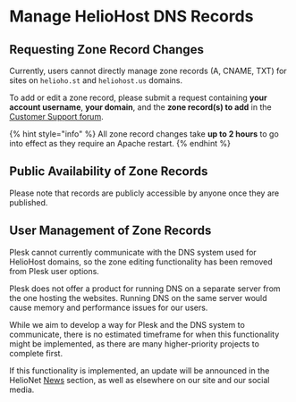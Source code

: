 # Manage HelioHost DNS Records

## Requesting Zone Record Changes

Currently, users cannot directly manage zone records (A, CNAME, TXT) for sites on `helioho.st` and `heliohost.us` domains.

To add or edit a zone record, please submit a request containing **your account username**, **your domain**, and the **zone record(s) to add** in the [Customer Support forum](https://helionet.org/index/forum/45-customer-service/?do=add).

{% hint style="info" %}
All zone record changes take **up to 2 hours** to go into effect as they require an Apache restart. 
{% endhint %}

## Public Availability of Zone Records

Please note that records are publicly accessible by anyone once they are published.

## User Management of Zone Records

Plesk cannot currently communicate with the DNS system used for HelioHost domains, so the zone editing functionality has been removed from Plesk user options.

Plesk does not offer a product for running DNS on a separate server from the one hosting the websites. Running DNS on the same server would cause memory and performance issues for our users.

While we aim to develop a way for Plesk and the DNS system to communicate, there is no estimated timeframe for when this functionality might be implemented, as there are many higher-priority projects to complete first.

If this functionality is implemented, an update will be announced in the HelioNet [News](https://helionet.org/index/forum/1-news/) section, as well as elsewhere on our site and our social media.